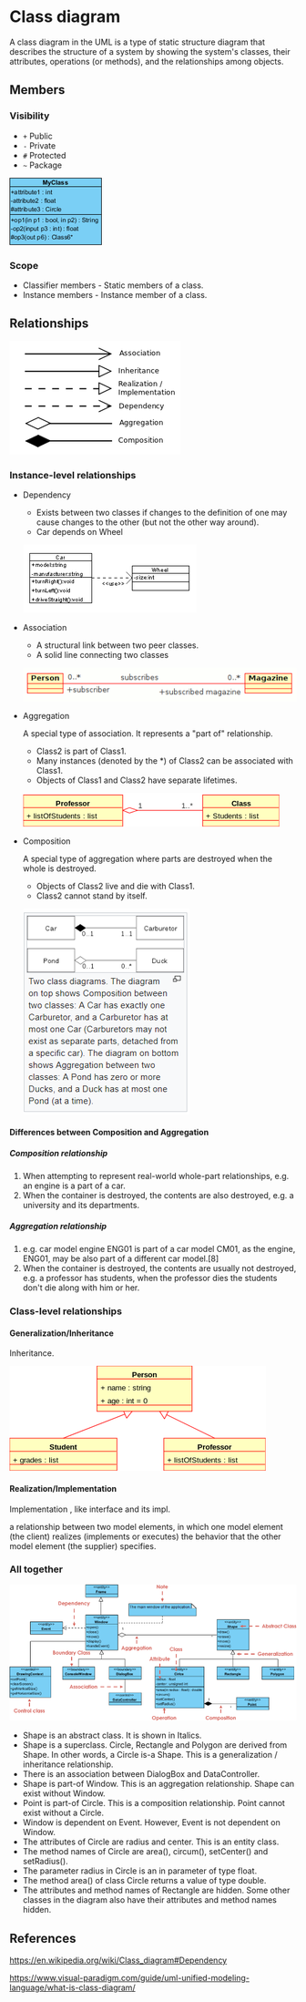 # Class diagram
A class diagram in the UML is a type of static structure diagram that describes the structure of a system by showing the system's classes, their attributes, operations (or methods), and the relationships among objects.

## Members

### Visibility

- `+` Public
- `-` Private
- `#` Protected
- `~` Package

![Alt text](images/class_visibility.png?raw=true "Class Visibility")

### Scope
- Classifier members - Static members of a class.
- Instance members - Instance member of a class.

## Relationships

![Alt text](images/uml_class_relation_arrows.png?raw=true "Relationships")

### Instance-level relationships
- Dependency
    - Exists between two classes if changes to the definition of one may cause changes to the other (but not the other way around).
    - Car depends on Wheel

    ![Alt text](images/dependency.png?raw=true "Relationships")

- Association
    - A structural link between two peer classes.
    - A solid line connecting two classes

     ![Alt text](images/association.png?raw=true "Relationships")

- Aggregation

    A special type of association. It represents a "part of" relationship.

    - Class2 is part of Class1.
    - Many instances (denoted by the *) of Class2 can be associated with Class1.
    - Objects of Class1 and Class2 have separate lifetimes.   

    ![Alt text](images/aggregation.png?raw=true "Relationships")

- Composition

    A special type of aggregation where parts are destroyed when the whole is destroyed.

    - Objects of Class2 live and die with Class1.
    - Class2 cannot stand by itself.

    ![Alt text](images/aggregationAndComposition.png?raw=true "Relationships")

#### Differences between Composition and Aggregation
##### Composition relationship
1. When attempting to represent real-world whole-part relationships, e.g. an engine is a part of a car.
2. When the container is destroyed, the contents are also destroyed, e.g. a university and its departments.
##### Aggregation relationship
1. e.g. car model engine ENG01 is part of a car model CM01, as the engine, ENG01, may be also part of a different car model.[8]
2. When the container is destroyed, the contents are usually not destroyed, e.g. a professor has students, when the professor dies the students don't die along with him or her.

### Class-level relationships

#### Generalization/Inheritance
Inheritance.

![Alt text](images/generalization.png?raw=true "Relationships")

#### Realization/Implementation
Implementation , like interface and its impl.

a relationship between two model elements, in which one model element (the client) realizes (implements or executes) the behavior that the other model element (the supplier) specifies.

### All together
![Alt text](images/uml_class_diagram_all_together.png?raw=true "Relationships")

- Shape is an abstract class. It is shown in Italics.
- Shape is a superclass. Circle, Rectangle and Polygon are derived from Shape. In other words, a Circle is-a Shape. This is a generalization / inheritance relationship.
- There is an association between DialogBox and DataController.
- Shape is part-of Window. This is an aggregation relationship. Shape can exist without Window.
- Point is part-of Circle. This is a composition relationship. Point cannot exist without a Circle.
- Window is dependent on Event. However, Event is not dependent on Window.
- The attributes of Circle are radius and center. This is an entity class.
- The method names of Circle are area(), circum(), setCenter() and setRadius().
- The parameter radius in Circle is an in parameter of type float.
- The method area() of class Circle returns a value of type double.
- The attributes and method names of Rectangle are hidden. Some other classes in the diagram also have their attributes and method names hidden.

## References

https://en.wikipedia.org/wiki/Class_diagram#Dependency

https://www.visual-paradigm.com/guide/uml-unified-modeling-language/what-is-class-diagram/

